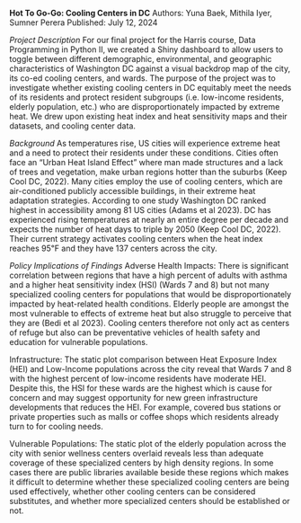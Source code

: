 **Hot To Go-Go: Cooling Centers in DC** 
Authors: Yuna Baek, Mithila Iyer, Sumner Perera
Published: July 12, 2024 

*Project Description* 
For our final project for the Harris course, Data Programming in Python II, we created a Shiny dashboard to allow 
users to toggle between different demographic, environmental, and geographic characteristics of Washington DC against 
a visual backdrop map of the city, its co-ed cooling centers, and wards. The purpose of the project was to investigate 
whether existing cooling centers in DC equitably meet the needs of its residents and protect resident subgroups (i.e. 
low-income residents, elderly population, etc.) who are disproportionately impacted by extreme heat. 
We drew upon existing heat index and heat sensitivity maps and their datasets, and cooling center data. 

*Background* 
As temperatures rise, US cities will experience extreme heat and a need to protect their residents under
these conditions. Cities often face an “Urban Heat Island Effect” where man made structures and a lack
of trees and vegetation, make urban regions hotter than the suburbs (Keep Cool DC, 2022). Many cities
employ the use of cooling centers, which are air-conditioned publicly accessible buildings, in their
extreme heat adaptation strategies. According to one study Washington DC ranked highest in
accessibility among 81 US cities (Adams et al 2023). DC has experienced rising temperatures at nearly
an entire degree per decade and expects the number of heat days to triple by 2050 (Keep Cool DC,
2022). Their current strategy activates cooling centers when the heat index reaches 95℉ and they have
137 centers across the city.

*Policy Implications of Findings* 
Adverse Health Impacts: There is significant correlation between regions that have a high percent of
adults with asthma and a higher heat sensitivity index (HSI) (Wards 7 and 8) but not many specialized cooling centers for
populations that would be disproportionately impacted by heat-related health conditions. Elderly people
are amongst the most vulnerable to effects of extreme heat but also struggle to perceive that they are
(Bedi et al 2023). Cooling centers therefore not only act as centers of refuge but also can be
preventative vehicles of health safety and education for vulnerable populations.

Infrastructure: The static plot comparison between Heat Exposure Index (HEI) and Low-Income populations across the city
reveal that Wards 7 and 8 with the highest percent of low-income residents have moderate HEI. Despite
this, the HSI for these wards are the highest which is cause for concern and may suggest opportunity
for new green infrastructure developments that reduces the HEI. For example, covered bus stations or
private properties such as malls or coffee shops which residents already turn to for cooling needs.

Vulnerable Populations: The static plot of the elderly population across the city with senior wellness
centers overlaid reveals less than adequate coverage of these specialized centers by high density
regions. In some cases there are public libraries available beside these regions which makes it difficult
to determine whether these specialized cooling centers are being used effectively, whether other
cooling centers can be considered substitutes, and whether more specialized centers should be
established or not.


